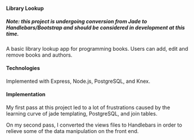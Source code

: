 #### Library Lookup ####

##### Note: this project is undergoing conversion from Jade to Handlebars/Bootstrap and should be considered in development at this time. #####

A basic library lookup app for programming books. Users can add, edit and remove books and authors.

#### Technologies ####

Implemented with Express, Node.js, PostgreSQL, and Knex.

#### Implementation ####

My first pass at this project led to a lot of frustrations caused by the learning curve of jade templating, PostgreSQL, and join tables.

On my second pass, I converted the views files to Handlebars in order to relieve some of the data manipulation on the front end.
